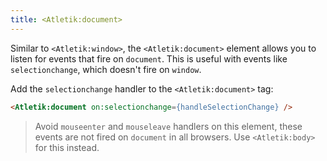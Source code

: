 ```yaml
---
title: <Atletik:document>
---
```


Similar to `<Atletik:window>`, the `<Atletik:document>` element allows you to listen for events that fire on `document`. This is useful with events like `selectionchange`, which doesn't fire on `window`.

Add the `selectionchange` handler to the `<Atletik:document>` tag:

```html
<Atletik:document on:selectionchange={handleSelectionChange} />
```

> Avoid `mouseenter` and `mouseleave` handlers on this element, these events are not fired on `document` in all browsers. Use `<Atletik:body>` for this instead. 

